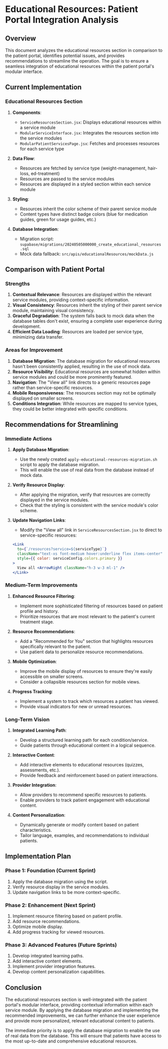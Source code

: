 # Educational Resources: Patient Portal Integration Analysis

## Overview

This document analyzes the educational resources section in comparison to the patient portal, identifies potential issues, and provides recommendations to streamline the operation. The goal is to ensure a seamless integration of educational resources within the patient portal's modular interface.

## Current Implementation

### Educational Resources Section

1. **Components**:
   - `ServiceResourcesSection.jsx`: Displays educational resources within a service module
   - `ModularServiceInterface.jsx`: Integrates the resources section into the service modules
   - `ModularPatientServicesPage.jsx`: Fetches and processes resources for each service type

2. **Data Flow**:
   - Resources are fetched by service type (weight-management, hair-loss, ed-treatment)
   - Resources are passed to the service modules
   - Resources are displayed in a styled section within each service module

3. **Styling**:
   - Resources inherit the color scheme of their parent service module
   - Content types have distinct badge colors (blue for medication guides, green for usage guides, etc.)

4. **Database Integration**:
   - Migration script: `supabase/migrations/20240505000000_create_educational_resources.sql`
   - Mock data fallback: `src/apis/educationalResources/mockData.js`

## Comparison with Patient Portal

### Strengths

1. **Contextual Relevance**: Resources are displayed within the relevant service modules, providing context-specific information.
2. **Visual Consistency**: Resources inherit the styling of their parent service module, maintaining visual consistency.
3. **Graceful Degradation**: The system falls back to mock data when the database tables don't exist, ensuring a complete user experience during development.
4. **Efficient Data Loading**: Resources are loaded per service type, minimizing data transfer.

### Areas for Improvement

1. **Database Migration**: The database migration for educational resources hasn't been consistently applied, resulting in the use of mock data.
2. **Resource Visibility**: Educational resources are somewhat hidden within service modules and could be more prominently featured.
3. **Navigation**: The "View all" link directs to a generic resources page rather than service-specific resources.
4. **Mobile Responsiveness**: The resources section may not be optimally displayed on smaller screens.
5. **Conditions Integration**: While resources are mapped to service types, they could be better integrated with specific conditions.

## Recommendations for Streamlining

### Immediate Actions

1. **Apply Database Migration**:
   - Use the newly created `apply-educational-resources-migration.sh` script to apply the database migration.
   - This will enable the use of real data from the database instead of mock data.

2. **Verify Resource Display**:
   - After applying the migration, verify that resources are correctly displayed in the service modules.
   - Check that the styling is consistent with the service module's color scheme.

3. **Update Navigation Links**:
   - Modify the "View all" link in `ServiceResourcesSection.jsx` to direct to service-specific resources:
   ```jsx
   <Link 
     to={`/resources?service=${serviceType}`} 
     className="text-xs font-medium hover:underline flex items-center"
     style={{ color: serviceConfig.colors.primary }}
   >
     View all <ArrowRight className="h-3 w-3 ml-1" />
   </Link>
   ```

### Medium-Term Improvements

1. **Enhanced Resource Filtering**:
   - Implement more sophisticated filtering of resources based on patient profile and history.
   - Prioritize resources that are most relevant to the patient's current treatment stage.

2. **Resource Recommendations**:
   - Add a "Recommended for You" section that highlights resources specifically relevant to the patient.
   - Use patient data to personalize resource recommendations.

3. **Mobile Optimization**:
   - Improve the mobile display of resources to ensure they're easily accessible on smaller screens.
   - Consider a collapsible resources section for mobile views.

4. **Progress Tracking**:
   - Implement a system to track which resources a patient has viewed.
   - Provide visual indicators for new or unread resources.

### Long-Term Vision

1. **Integrated Learning Path**:
   - Develop a structured learning path for each condition/service.
   - Guide patients through educational content in a logical sequence.

2. **Interactive Content**:
   - Add interactive elements to educational resources (quizzes, assessments, etc.).
   - Provide feedback and reinforcement based on patient interactions.

3. **Provider Integration**:
   - Allow providers to recommend specific resources to patients.
   - Enable providers to track patient engagement with educational content.

4. **Content Personalization**:
   - Dynamically generate or modify content based on patient characteristics.
   - Tailor language, examples, and recommendations to individual patients.

## Implementation Plan

### Phase 1: Foundation (Current Sprint)

1. Apply the database migration using the script.
2. Verify resource display in the service modules.
3. Update navigation links to be more context-specific.

### Phase 2: Enhancement (Next Sprint)

1. Implement resource filtering based on patient profile.
2. Add resource recommendations.
3. Optimize mobile display.
4. Add progress tracking for viewed resources.

### Phase 3: Advanced Features (Future Sprints)

1. Develop integrated learning paths.
2. Add interactive content elements.
3. Implement provider integration features.
4. Develop content personalization capabilities.

## Conclusion

The educational resources section is well-integrated with the patient portal's modular interface, providing contextual information within each service module. By applying the database migration and implementing the recommended improvements, we can further enhance the user experience and provide more personalized, relevant educational content to patients.

The immediate priority is to apply the database migration to enable the use of real data from the database. This will ensure that patients have access to the most up-to-date and comprehensive educational resources.
